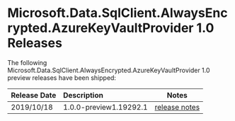 # Microsoft.Data.SqlClient.AlwaysEncrypted.AzureKeyVaultProvider 1.0 Releases

The following Microsoft.Data.SqlClient.AlwaysEncrypted.AzureKeyVaultProvider 1.0 preview releases have been shipped:

| Release Date | Description | Notes |
| :-- | :-- | :--: |
| 2019/10/18 | 1.0.0-preview1.19292.1  | [release notes](1.0.0-preview1.md) |